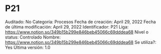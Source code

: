 # P21

Auditado: No
Categoría: Procesos
Fecha de creación: April 29, 2022
Fecha de última modificación: April 29, 2022
Identificador: P21
Liga: https://www.notion.so/349b15b299e846beb45066c69dddea68 
Nivel o status: Controlado
Nombre: https://www.notion.so/349b15b299e846beb45066c69dddea68 
Se utiliza?: Yes
Última versión: 1.0